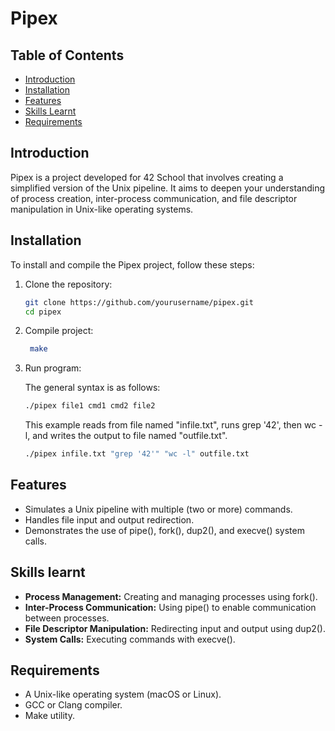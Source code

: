 # Pipex

## Table of Contents
- [Introduction](#introduction)
- [Installation](#installation)
- [Features](#features)
- [Skills Learnt](#skills-learnt)
- [Requirements](#requirements)

## Introduction
Pipex is a project developed for 42 School that involves creating a simplified version of the Unix pipeline. It aims to deepen your understanding of process creation, inter-process communication, and file descriptor manipulation in Unix-like operating systems.

## Installation
To install and compile the Pipex project, follow these steps:

1. Clone the repository:
   ```sh
   git clone https://github.com/yourusername/pipex.git
   cd pipex
   ```
2. Compile project:
   ```sh
    make
   ```
3. Run program:

    The general syntax is as follows:
     ```sh
     ./pipex file1 cmd1 cmd2 file2
     ```
    This example reads from file named "infile.txt", runs grep '42', then wc -l, and writes the output to file named "outfile.txt".
     ```sh
     ./pipex infile.txt "grep '42'" "wc -l" outfile.txt
     ```

## Features
* Simulates a Unix pipeline with multiple (two or more) commands.
* Handles file input and output redirection.
* Demonstrates the use of pipe(), fork(), dup2(), and execve() system calls.

## Skills learnt
* **Process Management:** Creating and managing processes using fork().
* **Inter-Process Communication:** Using pipe() to enable communication between processes.
* **File Descriptor Manipulation:** Redirecting input and output using dup2().
* **System Calls:** Executing commands with execve().

## Requirements
* A Unix-like operating system (macOS or Linux).
* GCC or Clang compiler.
* Make utility.
